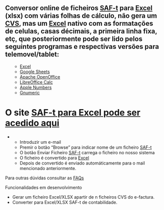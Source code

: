 <h2>Conversor online de ficheiros <a href="https://info.portaldasfinancas.gov.pt/pt/apoio_contribuinte/SAFT_PT/Paginas/news-saf-t-pt.aspx" target="_blank" rel="noopener">SAF-t</a> para <a href="https://www.microsoft.com/en-us/microsoft-365/excel" target="_blank" rel="noopener">Excel</a> (xlsx) com várias folhas de cálculo, não gera um <a href="https://en.wikipedia.org/wiki/Comma-separated_values" target="_blank" rel="noopener">CVS</a>, mas um <a href="https://www.microsoft.com/en-us/microsoft-365/excel" target="_blank" rel="noopener">Excel</a> nativo com as formatações de celulas, casas décimais, a primeira linha fixa, etç, que posteriormente pode ser lido pelos seguintes programas e respectivas versões para telemovel/tablet:</h2>
<ul>
	<li style="list-style-type: none;">
<ul>
	<li><a href="https://www.microsoft.com/en-us/microsoft-365/excel" target="_blank" rel="noopener">Excel</a></li>
	<li><a href="https://www.google.com/sheets/about/" target="_blank" rel="noopener">Google Sheets</a></li>
	<li><a href="https://www.openoffice.org/" target="_blank" rel="noopener">Apache OpenOffice</a></li>
	<li><a href="https://www.libreoffice.org/discover/calc/" target="_blank" rel="noopener">LibreOffice Calc</a></li>
	<li><a href="https://www.apple.com/numbers/" target="_blank" rel="noopener">Apple Numbers</a></li>
	<li><a href="http://www.gnumeric.org/" target="_blank" rel="noopener">Gnumeric</a></li>
</ul>
</li>
</ul>

<h1>O site <a href="https://saftparaexcel.pt/">SAF-t para Excel pode ser acedido aqui</a></h1>

<ul>
<li>
<ul>
<li>Introduzir um e-mail</li>
<li>Premir o botão “Browse” para indicar nome de um ficheiro <a href="https://info.portaldasfinancas.gov.pt/pt/apoio_contribuinte/SAFT_PT/Paginas/news-saf-t-pt.aspx" target="_blank" rel="noopener">SAF-t</a></li>
<li>O botão Enviar Ficheiro <a href="https://info.portaldasfinancas.gov.pt/pt/apoio_contribuinte/SAFT_PT/Paginas/news-saf-t-pt.aspx" target="_blank" rel="noopener">SAF-t</a> carrega o ficheiro no nosso sistema</li>
<li>O ficheiro é convertido para <a href="https://www.microsoft.com/en-us/microsoft-365/excel" target="_blank" rel="noopener">Excel</a></li>
<li>Depois de convertido é enviado automáticamente para o mail mencionado anteriormente.</li>
</ul>
</li>
</ul>
<p>Para outras dúvidas consultar as <a href="https://saftparaexcel.pt/f-a-q/">FAQs</a></p>
<p>Funcionalidades em desenvolvimento</p>
<ul>
	<li>Gerar um ficheiro Excel/XLSX apartir de <italic>n</italic> ficheiros CVS do e-factura. </li>
	<li>Converter para Excel/XLSX SAF-t de contabilidade. </li>
<p>&nbsp;</p>
